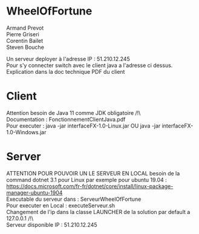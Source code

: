 # WheelOfFortune

Armand Prevot  
Pierre Griseri  
Corentin Bailet  
Steven Bouche  

Un serveur deployer à l'adresse IP : 51.210.12.245  
Pour s'y connecter switch avec le client java a l'adresse ci dessus. Explication dans la doc technique PDF du client  

# Client

Attention besoin de Java 11 comme JDK obligatoire /!\  
Documentation : FonctionnementClientJava.pdf  
Pour executer : java -jar interfaceFX-1.0-Linux.jar OU java -jar interfaceFX-1.0-Windows.jar  

# Server

ATTENTION POUR POUVOIR UN LE SERVEUR EN LOCAL besoin de la command dotnet 3.1 pour Linux par exemple pour ubuntu 19.04 : https://docs.microsoft.com/fr-fr/dotnet/core/install/linux-package-manager-ubuntu-1904  
Executable du serveur dans : ServeurWheelOfFortune  
Pour executer en Local : executeServeur.sh  
Changement de l'ip dans la classe LAUNCHER de la solution par default a 127.0.0.1 /!\  
Serveur disponible IP : 51.210.12.245 


